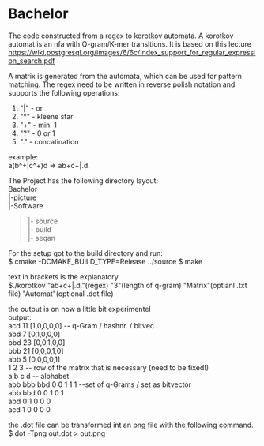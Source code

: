 # Bachelor
The code constructed from a regex to korotkov automata.
A korotkov automat is an nfa with Q-gram/K-mer transitions.
It is based on this lecture https://wiki.postgresql.org/images/6/6c/Index_support_for_regular_expression_search.pdf

A matrix is generated from the automata, which can be used for pattern matching.
The regex need to be written in reverse polish notation and supports the following operations:<br>
1. "|" - or <br>
2. "*" - kleene star<br>
3. "+" - min. 1<br>
4. "?" - 0 or 1<br>
5. "." - concatination<br>

example:<br>
a(b^+|c^+)d => ab+c+|.d.<br>

The Project has the following directory layout:<br>
Bachelor<br>
|-picture<br>
|-Software<br>
>|- source<br>
>|- build<br>
>|- seqan<br>

For the setup got to the build directory and run: <br>
$ cmake -DCMAKE_BUILD_TYPE=Release ../source
$ make <br>

text in brackets is the explanatory<br>
$./korotkov "ab+c+|.d."(regex) "3"(length of q-gram) "Matrix"(optianl .txt file) "Automat"(optional .dot file)<br>

the output is on now a little bit experimentel<br>
output:<br>
acd 11 [1,0,0,0,0] -- q-Gram / hashnr. / bitvec<br>
abd 7 [0,1,0,0,0]<br>
bbd 23 [0,0,1,0,0]<br>
bbb 21 [0,0,0,1,0]<br>
abb 5 [0,0,0,0,1]<br>
1 2 3  -- row of the matrix that is necessary (need to be fixed!)<br>
a b c d  -- alphabet <br>
abb bbb bbd 0 0 1 1 1 --set of q-Grams / set as bitvector<br>
abb bbd 0 0 1 0 1 <br>
abd 0 1 0 0 0 <br>
acd 1 0 0 0 0 <br>

the .dot file can be transformed int an png file with the following command.<br>
$ dot -Tpng out.dot > out.png
